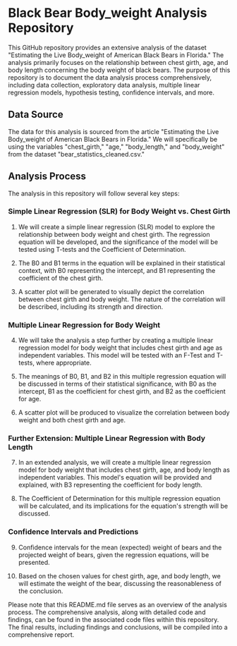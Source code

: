 # Black Bear Body_weight Analysis Repository
This GitHub repository provides an extensive analysis of the dataset "Estimating the Live Body_weight of American Black Bears in Florida." The analysis primarily focuses on the relationship between chest girth, age, and body length concerning the body weight of black bears. The purpose of this repository is to document the data analysis process comprehensively, including data collection, exploratory data analysis, multiple linear regression models, hypothesis testing, confidence intervals, and more.

## Data Source
The data for this analysis is sourced from the article "Estimating the Live Body_weight of American Black Bears in Florida." We will specifically be using the variables "chest_girth," "age," "body_length," and "body_weight" from the dataset "bear_statistics_cleaned.csv."

## Analysis Process
The analysis in this repository will follow several key steps:

### Simple Linear Regression (SLR) for Body Weight vs. Chest Girth
1. We will create a simple linear regression (SLR) model to explore the relationship between body weight and chest girth. The regression equation will be developed, and the significance of the model will be tested using T-tests and the Coefficient of Determination.

2. The B0 and B1 terms in the equation will be explained in their statistical context, with B0 representing the intercept, and B1 representing the coefficient of the chest girth.

3. A scatter plot will be generated to visually depict the correlation between chest girth and body weight. The nature of the correlation will be described, including its strength and direction.

### Multiple Linear Regression for Body Weight
4. We will take the analysis a step further by creating a multiple linear regression model for body weight that includes chest girth and age as independent variables. This model will be tested with an F-Test and T-tests, where appropriate.

5. The meanings of B0, B1, and B2 in this multiple regression equation will be discussed in terms of their statistical significance, with B0 as the intercept, B1 as the coefficient for chest girth, and B2 as the coefficient for age.

6. A scatter plot will be produced to visualize the correlation between body weight and both chest girth and age. 

### Further Extension: Multiple Linear Regression with Body Length
7. In an extended analysis, we will create a multiple linear regression model for body weight that includes chest girth, age, and body length as independent variables. This model's equation will be provided and explained, with B3 representing the coefficient for body length.

8. The Coefficient of Determination for this multiple regression equation will be calculated, and its implications for the equation's strength will be discussed.

### Confidence Intervals and Predictions
9. Confidence intervals for the mean (expected) weight of bears and the projected weight of bears, given the regression equations, will be presented.

10. Based on the chosen values for chest girth, age, and body length, we will estimate the weight of the bear, discussing the reasonableness of the conclusion.

Please note that this README.md file serves as an overview of the analysis process. The comprehensive analysis, along with detailed code and findings, can be found in the associated code files within this repository. The final results, including findings and conclusions, will be compiled into a comprehensive report.